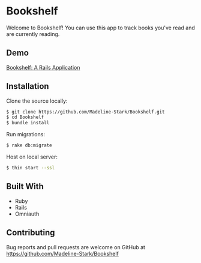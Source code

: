 # Bookshelf

Welcome to Bookshelf! You can use this app to track books you've read and are currently reading.

## Demo

[Bookshelf: A Rails Application](https://youtu.be/kgZhVZxqOsc)

## Installation

Clone the source locally:

```sh
$ git clone https://github.com/Madeline-Stark/Bookshelf.git
$ cd Bookshelf
$ bundle install
```
Run migrations:
```sh
$ rake db:migrate
```
Host on local server:
```sh
$ thin start --ssl
```

## Built With

* Ruby
* Rails
* Omniauth

## Contributing

Bug reports and pull requests are welcome on GitHub at https://github.com/Madeline-Stark/Bookshelf

